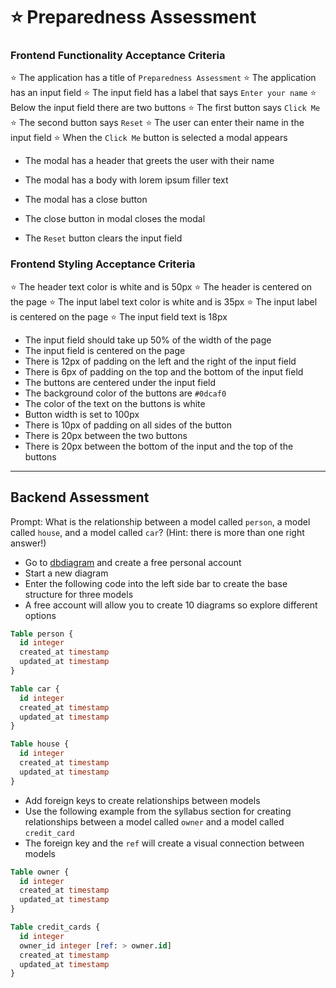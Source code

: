 # ⭐️ Preparedness Assessment

### Frontend Functionality Acceptance Criteria

⭐️ The application has a title of `Preparedness Assessment`
⭐️ The application has an input field
⭐️ The input field has a label that says `Enter your name`
⭐️ Below the input field there are two buttons
⭐️ The first button says `Click Me`
⭐️ The second button says `Reset`
⭐️ The user can enter their name in the input field
⭐️ When the `Click Me` button is selected a modal appears

- The modal has a header that greets the user with their name
- The modal has a body with lorem ipsum filler text
- The modal has a close button
- The close button in modal closes the modal

- The `Reset` button clears the input field

### Frontend Styling Acceptance Criteria

⭐️ The header text color is white and is 50px
⭐️ The header is centered on the page
⭐️ The input label text color is white and is 35px
⭐️ The input label is centered on the page
⭐️ The input field text is 18px
- The input field should take up 50% of the width of the page
- The input field is centered on the page
- There is 12px of padding on the left and the right of the input field
- There is 6px of padding on the top and the bottom of the input field
- The buttons are centered under the input field
- The background color of the buttons are `#0dcaf0`
- The color of the text on the buttons is white
- Button width is set to 100px
- There is 10px of padding on all sides of the button
- There is 20px between the two buttons
- There is 20px between the bottom of the input and the top of the buttons

---

## Backend Assessment

Prompt: What is the relationship between a model called `person`, a model called `house`, and a model called `car`? (Hint: there is more than one right answer!)

- Go to [dbdiagram](https://dbdiagram.io/) and create a free personal account
- Start a new diagram
- Enter the following code into the left side bar to create the base structure for three models
- A free account will allow you to create 10 diagrams so explore different options

```sql
Table person {
  id integer
  created_at timestamp
  updated_at timestamp
}

Table car {
  id integer
  created_at timestamp
  updated_at timestamp
}

Table house {
  id integer
  created_at timestamp
  updated_at timestamp
}
```

- Add foreign keys to create relationships between models
- Use the following example from the syllabus section for creating relationships between a model called `owner` and a model called `credit_card`
- The foreign key and the `ref` will create a visual connection between models

```sql
Table owner {
  id integer
  created_at timestamp
  updated_at timestamp
}

Table credit_cards {
  id integer
  owner_id integer [ref: > owner.id]
  created_at timestamp
  updated_at timestamp
}
```
